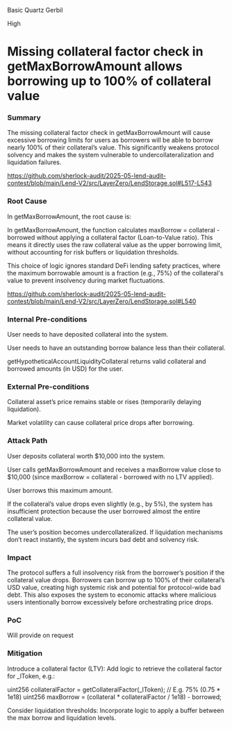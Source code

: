 Basic Quartz Gerbil

High

# Missing collateral factor check in getMaxBorrowAmount allows borrowing up to 100% of collateral value

### Summary

The missing collateral factor check in getMaxBorrowAmount will cause excessive borrowing limits for users as borrowers will be able to borrow nearly 100% of their collateral’s value. This significantly weakens protocol solvency and makes the system vulnerable to undercollateralization and liquidation failures.

https://github.com/sherlock-audit/2025-05-lend-audit-contest/blob/main/Lend-V2/src/LayerZero/LendStorage.sol#L517-L543

### Root Cause

In getMaxBorrowAmount, the root cause is:

In getMaxBorrowAmount, the function calculates maxBorrow = collateral - borrowed without applying a collateral factor (Loan-to-Value ratio). This means it directly uses the raw collateral value as the upper borrowing limit, without accounting for risk buffers or liquidation thresholds.

This choice of logic ignores standard DeFi lending safety practices, where the maximum borrowable amount is a fraction (e.g., 75%) of the collateral's value to prevent insolvency during market fluctuations.

https://github.com/sherlock-audit/2025-05-lend-audit-contest/blob/main/Lend-V2/src/LayerZero/LendStorage.sol#L540

### Internal Pre-conditions

User needs to have deposited collateral into the system.

User needs to have an outstanding borrow balance less than their collateral.

getHypotheticalAccountLiquidityCollateral returns valid collateral and borrowed amounts (in USD) for the user.



### External Pre-conditions

Collateral asset’s price remains stable or rises (temporarily delaying liquidation).

Market volatility can cause collateral price drops after borrowing.

### Attack Path

User deposits collateral worth $10,000 into the system.

User calls getMaxBorrowAmount and receives a maxBorrow value close to $10,000 (since maxBorrow = collateral - borrowed with no LTV applied).

User borrows this maximum amount.

If the collateral’s value drops even slightly (e.g., by 5%), the system has insufficient protection because the user borrowed almost the entire collateral value.

The user’s position becomes undercollateralized. If liquidation mechanisms don’t react instantly, the system incurs bad debt and solvency risk.



### Impact

The protocol suffers a full insolvency risk from the borrower’s position if the collateral value drops. Borrowers can borrow up to 100% of their collateral’s USD value, creating high systemic risk and potential for protocol-wide bad debt. This also exposes the system to economic attacks where malicious users intentionally borrow excessively before orchestrating price drops.



### PoC

Will provide on request

### Mitigation

Introduce a collateral factor (LTV):
Add logic to retrieve the collateral factor for _lToken, e.g.:

uint256 collateralFactor = getCollateralFactor(_lToken); // E.g. 75% (0.75 * 1e18)
uint256 maxBorrow = (collateral * collateralFactor / 1e18) - borrowed;


Consider liquidation thresholds:
Incorporate logic to apply a buffer between the max borrow and liquidation levels.

